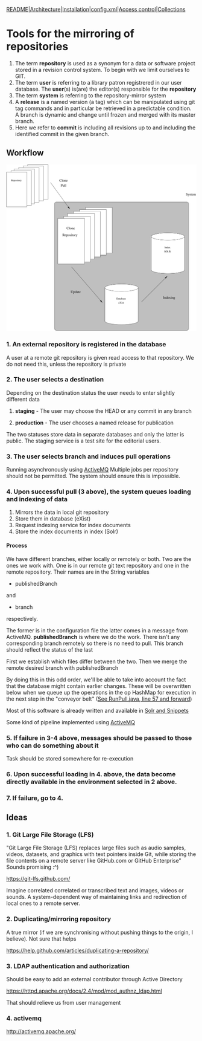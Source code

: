 [README](README.md)|[Architecture](ARCHITECTURE.md)|[Installation](INSTALL.md)|[config.xml](CONFIG.md)|[Access control](./htaccess/README.md)|[Collections](./collections/README.md)

# Tools for the mirroring of repositories 

1. The term **repository** is used as a synonym for a data or software project stored in a revision control system. To begin with we limit ourselves to GIT.
2. The term **user** is referring to a library patron registrered in our user database. The **user**(s) is(are) the editor(s) responsible for the **repository**
3. The term **system** is referring to the repository-mirror system
4. A **release** is a named version (a tag) which can be manipulated using git tag commands and in particular be retrieved in a predictable condition. A branch is dynamic and change until frozen and merged with its master branch.
5. Here we refer to **commit** is including all revisions up to and including the identified commit in the given branch.

## Workflow

![Workflow](architecture/architecture.svg)

### 1. An external repository is registered in the database

A user at a remote git repository is given read access to that
repository. We do not need this, unless the repository is private

### 2. The user selects a destination

Depending on the destination status the user needs to enter slightly different data

1. **staging** - The user may choose the HEAD or any commit in any branch

2. **production** - The user chooses a named release for publication

The two statuses store data in separate databases and only the latter
is public. The staging service is a test site for the editorial users.

### 3. The user selects branch and induces pull operations

Running asynchronously using [ActiveMQ](#4-activemq) Multiple jobs per
repository should not be permitted. The system should ensure this is
impossible.

### 4. Upon successful pull (3 above), the system queues loading and indexing of data

1. Mirrors the data in local git repository
2. Store them in database (eXist)
3. Request indexing service for index documents
4. Store the index documents in index (Solr)

#### Process

We have different branches, either locally or remotely or both. Two
are the ones we work with. One is in our remote git text repository
and one in the remote repository. Their names are in the String
variables

* publishedBranch

and 

* branch

respectively.

The former is in the configuration file the latter comes in a message
from ActiveMQ. __publishedBranch__ is where we do the work. There isn't any
corresponding branch remotely so there is no need to pull. This branch
should reflect the status of the last

First we establish which files differ between the two. Then we merge
the remote desired branch with publishedBranch
			
By doing this in this odd order, we'll be able to take into account
the fact that the database might contain earlier changes. These will
be overwritten below when we queue up the operations in the op HashMap
for execution in the next step in the "conveyor belt" ([See RunPull.java, line 57 and forward](https://github.com/Det-Kongelige-Bibliotek/repository-mirror/blob/master/repository-pull/src/main/java/dk/kb/pullStuff/RunPull.java#L57))

Most of this software is already written and available in [Solr and
Snippets](https://github.com/Det-Kongelige-Bibliotek/solr-and-snippets)

Some kind of pipeline implemented using [ActiveMQ](#4-activemq)

### 5. If failure in 3-4 above, messages should be passed to those who can do something about it

Task should be stored somewhere for re-execution

### 6. Upon successful loading in 4. above, the data become directly available in the environment selected in 2 above.

### 7. If failure, go to 4.

## Ideas

### 1. Git Large File Storage (LFS)

"Git Large File Storage (LFS) replaces large files such as audio
samples, videos, datasets, and graphics with text pointers inside Git,
while storing the file contents on a remote server like GitHub.com or
GitHub Enterprise" Sounds promising :^)

https://git-lfs.github.com/

Imagine correlated correlated or transcribed text and images, videos or sounds. A
system-dependent way of maintaining links and redirection of local
ones to a remote server.

### 2. Duplicating/mirroring repository

A true mirror (if we are synchronising without pushing things to the
origin, I believe). Not sure that helps

https://help.github.com/articles/duplicating-a-repository/

### 3. LDAP authentication and authorization

Should be easy to add an external contributor through Active Directory

https://httpd.apache.org/docs/2.4/mod/mod_authnz_ldap.html

That should relieve us from user management

### 4. activemq

http://activemq.apache.org/
